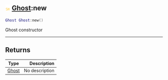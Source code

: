 ## ![shared](../../.gitbook/assets/shared.png) [Ghost](https://iaswiki.rawr.dev/readme/ghost):new

```lua
Ghost Ghost:new()
```

Ghost constructor

------
## Returns

| Type   | Description |
| ------ | ----------: |
| [Ghost](https://iaswiki.rawr.dev/readme/ghost) | No description |

